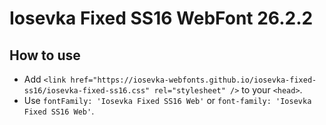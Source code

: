 # Iosevka Fixed SS16 WebFont 26.2.2

## How to use

- Add `<link href="https://iosevka-webfonts.github.io/iosevka-fixed-ss16/iosevka-fixed-ss16.css" rel="stylesheet" />` to your `<head>`.
- Use `fontFamily: 'Iosevka Fixed SS16 Web'` or `font-family: 'Iosevka Fixed SS16 Web'`.
